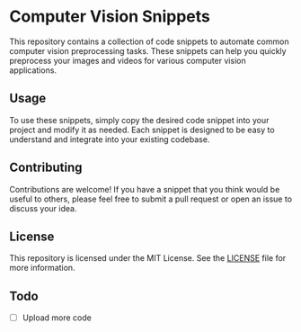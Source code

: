 <!DOCTYPE html>
<html lang="en">
<head>
  <meta charset="UTF-8">
  <meta name="viewport" content="width=device-width, initial-scale=1.0">
  
</head>
<body>
  <h1>Computer Vision Snippets</h1>
  <p>
    This repository contains a collection of code snippets to automate common computer vision preprocessing tasks. These snippets can help you quickly preprocess your images and videos for various computer vision applications.
  </p>
  <h2>Usage</h2>
  <p>
    To use these snippets, simply copy the desired code snippet into your project and modify it as needed. Each snippet is designed to be easy to understand and integrate into your existing codebase.
  </p>

  <h2>Contributing</h2>
  <p>
    Contributions are welcome! If you have a snippet that you think would be useful to others, please feel free to submit a pull request or open an issue to discuss your idea.
  </p>

  <h2>License</h2>
  <p>
    This repository is licensed under the MIT License. See the <a href="LICENSE">LICENSE</a> file for more information.
  </p>
</body>
</html>

## Todo

- [ ] Upload more code
